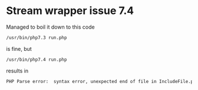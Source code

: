 # Stream wrapper issue 7.4
Managed to boil it down to this code

```bash
/usr/bin/php7.3 run.php
```

is fine, but

```bash
/usr/bin/php7.4 run.php
```

results in 
```bash
PHP Parse error:  syntax error, unexpected end of file in IncludeFile.php on line 7
```